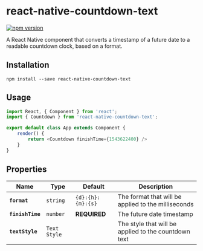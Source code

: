 # react-native-countdown-text

[![npm version](https://badge.fury.io/js/react-native-countdown-text.svg)](https://badge.fury.io/js/react-native-countdown-text)

A React Native component that converts a timestamp of a future date to a readable countdown clock, based on a format.

## Installation

```
npm install --save react-native-countdown-text
```

## Usage

```js
import React, { Component } from 'react';
import { Countdown } from 'react-native-countdown-text';

export default class App extends Component {
    render() {
        return <Countdown finishTime={1543622400} />
    }
}
```

## Properties

| Name | Type | Default | Description |
|---|---|---|---|
|**`format`**|`string`| `{d}:{h}:{m}:{s}` |The format that will be applied to the milliseconds|
|**`finishTime`**|`number`| **REQUIRED** |The future date timestamp|
|**`textStyle`**|`Text Style`||The style that will be applied to the countdown text|